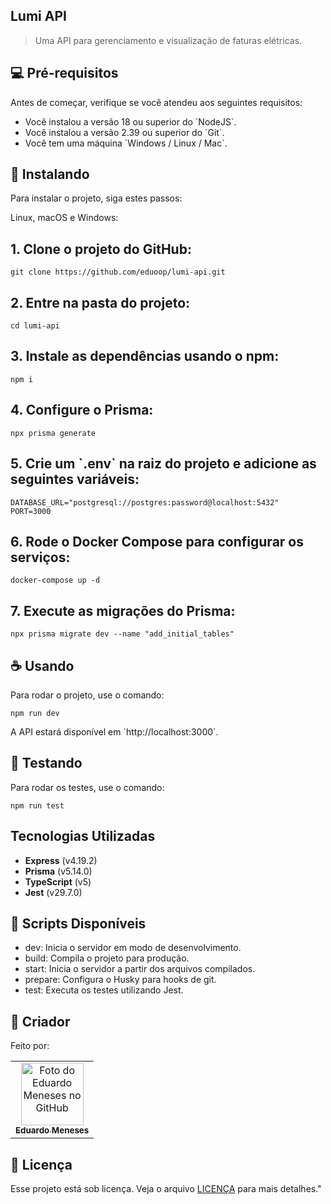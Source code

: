 ## Lumi API

> Uma API para gerenciamento e visualização de faturas elétricas.

## 💻 Pré-requisitos

Antes de começar, verifique se você atendeu aos seguintes requisitos:

- Você instalou a versão 18 ou superior do \`NodeJS\`.
- Você instalou a versão 2.39 ou superior do \`Git\`.
- Você tem uma máquina \`Windows / Linux / Mac\`.

## 🚀 Instalando

Para instalar o projeto, siga estes passos:

Linux, macOS e Windows:

## 1. Clone o projeto do GitHub:

```
git clone https://github.com/eduoop/lumi-api.git
```

## 2. Entre na pasta do projeto:

```
cd lumi-api
```

## 3. Instale as dependências usando o npm:

```
npm i
```

## 4. Configure o Prisma:

```
npx prisma generate
```

## 5. Crie um \`.env\` na raiz do projeto e adicione as seguintes variáveis:

```
DATABASE_URL="postgresql://postgres:password@localhost:5432"
PORT=3000
```

## 6. Rode o Docker Compose para configurar os serviços:

```
docker-compose up -d
```

## 7. Execute as migrações do Prisma:

```
npx prisma migrate dev --name "add_initial_tables"
```

## ☕ Usando

Para rodar o projeto, use o comando:

```
npm run dev
```

A API estará disponível em \`http://localhost:3000\`.

## 🧪 Testando

Para rodar os testes, use o comando:

```
npm run test
```

## Tecnologias Utilizadas

- **Express** (v4.19.2)
- **Prisma** (v5.14.0)
- **TypeScript** (v5)
- **Jest** (v29.7.0)

## 📜 Scripts Disponíveis

- dev: Inicia o servidor em modo de desenvolvimento.
- build: Compila o projeto para produção.
- start: Inicia o servidor a partir dos arquivos compilados.
- prepare: Configura o Husky para hooks de git.
- test: Executa os testes utilizando Jest.

## 🤝 Criador

Feito por:

<table>
  <tr>
    <td align="center">
      <a href="#" title="defina o titulo do link">
        <img src="https://avatars.githubusercontent.com/u/85969484?s=400&u=b0e89e575a7cb91fc9f8a69e126a9d7587aa9478&v=4" width="100px;" alt="Foto do Eduardo Meneses no GitHub"/><br>
        <sub>
          <b>Eduardo Meneses</b>
        </sub>
      </a>
    </td>
  </tr>
</table>

## 📝 Licença

Esse projeto está sob licença. Veja o arquivo [LICENÇA](LICENSE.md) para mais detalhes."
